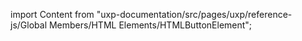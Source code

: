 
import Content from "uxp-documentation/src/pages/uxp/reference-js/Global Members/HTML Elements/HTMLButtonElement";

<Content query="product=xd"/>
